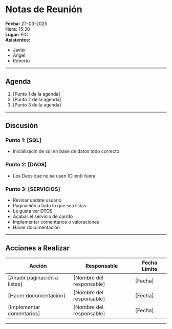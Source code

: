 # Notas de Reunión

**Fecha:** 27-03-2025  
**Hora:** 15:30  
**Lugar:** FIC  
**Asistentes:**  
- Javier  
- Ángel  
- Roberto  

---

## Agenda
1. [Punto 1 de la agenda]
2. [Punto 2 de la agenda]
3. [Punto 3 de la agenda]

---

## Discusión
### Punto 1: [SQL]
- Inicializacin de sql en base de datos todo correcto

### Punto 2: [DAOS]
- Los Daos que no se usen (Client) fuera

### Punto 3: [SERVICIOS]
- Revisar update usuario
- Paginación a todo lo que sea listas
- Le gusta ver DTOS
- Acabar el servicio de carrito
- Implementar comentarios o valoraciones
- Hacer documentación

---

## Acciones a Realizar
| Acción | Responsable | Fecha Límite |
|--------|-------------|--------------|
| [Añadir paginación a listas] | [Nombre del responsable] | [Fecha] |
| [Hacer documentación] | [Nombre del responsable] | [Fecha] |
| [Implementar comentarios] | [Nombre del responsable] | [Fecha] |

---
